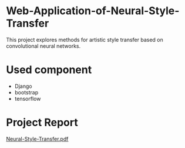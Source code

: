 # Web-Application-of-Neural-Style-Transfer
This project explores methods for artistic style transfer based on convolutional neural networks.

# Used component
 - Django
 - bootstrap
 - tensorflow

# Project Report
[Neural-Style-Transfer.pdf](https://drive.google.com/file/d/1EH2NzDySAWDIBsAQz6QIR8B9eJfoPf3R/view?usp=sharing)
